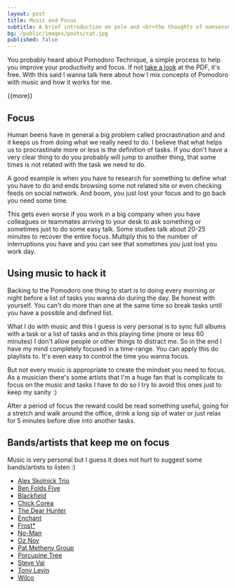 ```yaml
---
layout: post
title: Music and Focus
subtitle: A brief introduction on pole and <br>the thoughts of nonsense
bg: /public/images/posts/cat.jpg
published: false
---
```


You probably heard about Pomodoro Technique, a simple process to help you improve your productivity and focus. If not [take a look](http://www.pomodorotechnique.com/download/pdf/ThePomodoroTechnique_v1-3.pdf) at the PDF, it's free. With this said I wanna talk here about how I mix concepts of Pomodoro with music and how it works for me.

{{more}}

## Focus
Human beens have in general a big problem called procrastination and and it keeps us from doing what we really need to do. I believe that what helps us to procrastinate more or less is the definition of tasks. If you don't have a very clear thing to do you probably will jump to another thing, that some times is not related with the task we need to do.

A good example is when you have to research for something to define what you have to do and ends browsing some not related site or even checking feeds on social network. And boom, you just lost your focus and to go back you need some time.

This gets even worse if you work in a big company when you have colleagues or teammates arriving to your desk to ask something or sometimes just to do some easy talk. Some studies talk about 20-25 minutes to recover the entire focus. Multiply this to the number of interruptions you have and you can see that sometimes you just lost you work day.

## Using music to hack it
Backing to the Pomodoro one thing to start is to doing every morning or night before a list of tasks you wanna do during the day. Be honest with yourself. You can't do more than one at the same time so break tasks until you have a possible and defined list.

What I do with music and this I guess is very personal is to sync full albums with a task or a list of tasks and in this playing time (more or less 60 minutes) I don't allow people or other things to distract me. So in the end I have my mind completely focused in a time-range. You can apply this do playlists to. It's even easy to control the time you wanna focus.

But not every music is appropriate to create the mindset you need to focus. As a musician there's some artists that I'm a huge fan that is complicate to focus on the music and tasks I have to do so I try to avoid this ones just to keep my sanity :)

After a period of focus the reward could be read something useful, going for a stretch and walk around the office, drink a long sip of water or just relax for 5 minutes before dive into another tasks.

## Bands/artists that keep me on focus
Music is very personal but I guess it does not hurt to suggest some bands/artists to listen :)

- [Alex Skolnick Trio](http://www.rdio.com/artist/Alex_Skolnick_Trio/)
- [Ben Folds Five](http://www.rdio.com/artist/Ben_Folds_Five/)
- [Blackfield](http://www.rdio.com/artist/Blackfield/)
- [Chick Corea](http://www.rdio.com/artist/Chick_Corea/)
- [The Dear Hunter](http://www.rdio.com/artist/The_Dear_Hunter/)
- [Enchant](http://www.rdio.com/artist/Enchant/)
- [Frost*](http://www.rdio.com/artist/Frost*_1/)
- [No-Man](http://www.rdio.com/artist/No-Man/)
- [Oz Noy](http://www.rdio.com/artist/Oz_Noy/)
- [Pat Metheny Group](http://www.rdio.com/artist/Pat_Metheny_Group/)
- [Porcupine Tree](http://www.rdio.com/artist/Porcupine_Tree/)
- [Steve Vai](http://www.rdio.com/artist/Steve_Vai/)
- [Tony Levin](http://www.rdio.com/artist/Tony_Levin/)
- [Wilco](http://www.rdio.com/artist/Wilco/)



